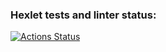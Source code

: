 ### Hexlet tests and linter status:
[![Actions Status](https://github.com/msvclimber/fullstack-javascript-project-44/workflows/hexlet-check/badge.svg)](https://github.com/msvclimber/fullstack-javascript-project-44/actions)